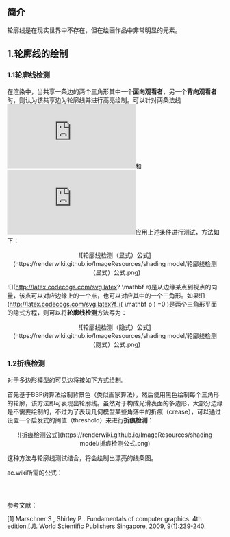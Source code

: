 ## 简介

轮廓线是在现实世界中不存在，但在绘画作品中非常明显的元素。

## 1.轮廓线的绘制

### 1.1轮廓线检测

在渲染中，当共享一条边的两个三角形其中一个**面向观看者**，另一个**背向观看者**时，则认为该共享边为轮廓线并进行高亮绘制。可以针对两条法线![](http://latex.codecogs.com/svg.latex?n_0)和![](http://latex.codecogs.com/svg.latex?n_1)应用上述条件进行测试，方法如下：

<div align=center>![轮廓线检测（显式）公式](https://renderwiki.github.io/ImageResources/shading model/轮廓线检测（显式）公式.png)</div>

![](http://latex.codecogs.com/svg.latex? \mathbf e)是从边缘某点到视点的向量，该点可以对应边缘上的一个点，也可以对应其中的一个三角形。如果![](http://latex.codecogs.com/svg.latex?f_i( \mathbf p ) =0 )是两个三角形平面的隐式方程，则可以将**轮廓线检测**方法写为：

<div align=center>![轮廓线检测（隐式）公式](https://renderwiki.github.io/ImageResources/shading model/轮廓线检测（隐式）公式.png)</div>

### 1.2折痕检测

对于多边形模型的可见边将按如下方式绘制。

首先基于BSP树算法绘制背景色（类似画家算法），然后使用黑色绘制每个三角形的轮廓，该方法即可表现出轮廓线。虽然对于构成光滑表面的多边形，大部分边缘是不需要绘制的，不过为了表现几何模型某些角落中的折痕（crease），可以通过设置一个启发式的阈值（threshold）来进行**折痕检测**：

<div align=center>![折痕检测公式](https://renderwiki.github.io/ImageResources/shading model/折痕检测公式.png)</div>

这种方法与轮廓线测试结合，将会绘制出漂亮的线条图。





ac.wiki所需的公式：

<math>draw\ silhouette\ if(\pmb{e·n_0})(\pmb{e·n_1})≤0.</math>

<math>draw\ silhouette\ if\ f_0(\pmb{e})f_1(\pmb{e})≤0.</math>

<math>draw\ crease\ if\ (\pmb{n_0·n_1})≤threshold.</math>



参考文献：

[1] Marschner S ,  Shirley P . Fundamentals of computer graphics. 4th edition.[J]. World Scientific Publishers Singapore, 2009, 9(1):239-240.





